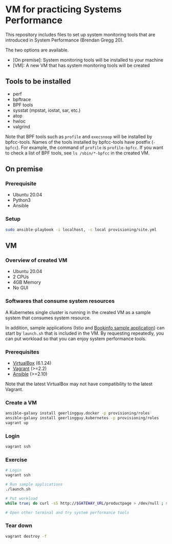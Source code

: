 # VM for practicing Systems Performance

This repository includes files to set up system monitoring tools that are introduced in System Performance (Brendan Gregg 20).

The two options are available.

* [On premise]: System monitoring tools will be installed to your machine
* [VM]: A new VM that has system monitoring tools will be created

## Tools to be installed

* perf
* bpftrace
* BPF tools
* sysstat (mpstat, iostat, sar, etc.)
* atop
* hwloc
* valgrind

Note that BPF tools such as `profile` and `execsnoop` will be installed by bpfcc-tools.
Names of the tools installed by bpfcc-tools have postfix (`-bpfcc`).
For example, the command of `profile` is `profile-bpfcc`.
If you want to check a list of BPF tools, see `ls /sbin/*-bpfcc` in the created VM.

## On premise

### Prerequisite

* Ubuntu 20.04
* Python3
* Ansible

### Setup

```bash
sudo ansible-playbook -i localhost, -c local provisioning/site.yml
```

## VM

### Overview of created VM

* Ubuntu 20.04
* 2 CPUs
* 4GB Memory
* No GUI

### Softwares that consume system resources

A Kubernetes single cluster is running in the created VM as a sample system that consumes system resource.

In addition, sample applications (Istio and [Bookinfo sample application](https://istio.io/latest/docs/examples/bookinfo/)) can start by `launch.sh` that is included in the VM.
By requesting repeatedly, you can put workload so that you can enjoy system performance tools.

### Prerequisites

* [VirtualBox](https://www.virtualbox.org/wiki/Downloads) (6.1.24)
* [Vagrant](https://www.vagrantup.com/downloads) (>=2.2)
* [Ansible](https://docs.ansible.com/ansible/latest/installation_guide/intro_installation.html) (>=2.10)

Note that the latest VirtualBox may not have compatibility to the latest Vagrant.

### Create a VM

```bash
ansible-galaxy install geerlingguy.docker -p provisioning/roles
ansible-galaxy install geerlingguy.kubernetes -p provisioning/roles
vagrant up
```

### Login

```bash
vagrant ssh
```

### Exercise

```bash
# Login
vagrant ssh

# Run sample applications
./launch.sh

# Put workload
while true; do curl -sS http://$GATEWAY_URL/productpage > /dev/null ; sleep 0.1; done

# Open other terminal and try system performance tools
```

### Tear down

```bash
vagrant destroy -f
```
